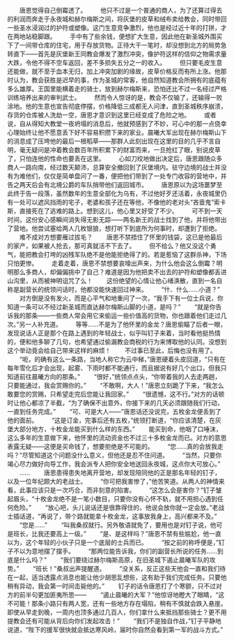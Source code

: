 　　唐恩觉得自己倒霉透了。
　　他只不过是一个普通的商人，为了还算过得去的利润而奔走于永夜城和赫尔梅斯之间，将灰堡的皮草和绒布卖给教会，同时带回一些圣水浸润过的护符或塑像。这门生意竞争激烈，他也是经过近十年的打拼，才在两地站稳脚跟。
　　手中有了些余钱，便想扩大生意，因此他在新圣城外围买下了一间带仓库的住宅，用于存放货物。正待大干一笔时，却没想到北方的局势急转直下——首先是灰堡新王同教会爆发了激烈冲突，像护符这样的信仰之物需求量大跌，令他不得不空车返回，差不多损失五分之一的收入。
　　但只要毛皮生意还能做，就不至于血本无归，加上冲突加剧的缘故，皮草价格反而有所上涨。他那时认为，教会获胜是迟早的事，作为圣城的常客，他自然知道教会所拥有的底蕴有多么雄厚。王国里能横着走的骑士，放到赫尔梅斯来，恐怕还比不过一名经过严格训练培养出来的审判武士。
　　然而令人惊讶的是，教会不仅输了，还输得一败涂地。他的生意也宣告彻底停摆，价格降低三成都无人问津，直到圣城秩序崩溃，存货的仓库被人洗劫一空，唐恩才意识到这里已经变成了危险之地。
　　或者说，自从得知大教堂一夜坍塌的消息后，他就预感到了不妙，可心中的那一点侥幸心理始终让他不愿意丢下好不容易积攒下来的家业。晨曦大军出现在赫尔梅斯山下的消息成了压垮他的最后一根稻草——那群人此刻出现在这里的目的几乎不言自明，毫无疑问是冲着教会数百年所积累下的财富而来，一旦抢红了眼，别说皮草了，只怕连他的性命也要丢在这里。
　　心如刀绞地做出决定后，唐恩跟随众多商人一路向南，经过数天颠沛，总算安全撤回到了灰堡境内。驻守边境的战士并没有为难他们，仅仅是简单盘问了一番，便把他们带到了一处专门收容的营地中，并告之两天后会有北境公爵的车队捎带他们返回城市。
　　唐恩原以为这场噩梦至此终于告一段落，虽然数年的生意全部化为乌有，不过他好歹还活着，永夜城里仍有一处可以遮风挡雨的宅子，老婆和孩子还在等他，不像他的老对头“吝啬鬼”索卡斯，直接死在了逃难的路上。想到这儿，他心里又好受了不少。
　　可不到一天时间，这份安心感瞬间消失得无影无踪——两名新王的战士找到了他，并将他带出了营地。他尝试塞给两人几枚银狼，想打听下到底所为何事时，却遭到了拒绝。
　　难不成对方想要雁过拔毛？
　　唐恩不禁捂住了怀里的钱袋，这已是他最后的家产，如果被人抢去，那可真就活不下去了。
　　但不给么？他又没这个勇气，能把教会打垮的凶残军队绝不是他能拒绝得了的。若是惹恼了这群杀神，下场只怕更惨。
　　走着走着，唐恩不禁想要哀嚎出声来，为什么他会这么倒霉？明明那么多商人，却偏偏挑中了自己？难道是因为他把卖不出去的护符和塑像都丢进山沟里，从而被神明诅咒了么！
　　这份绝望的心情让他心绪涣散，直到一名自称是副营长的统领问话时，他都没能快速回过神来。
　　“什、什么……小道？”
　　对方倒是没有发火，而是心平气和地重问了一次，“我手下有一位士兵说，你知道一条可以不经过新圣城而直达赫尔梅斯山脚的小道，是吗？”
　　“就是你告诉我的那条——一些商人常会用它来偷运一些价值高的货物，你也跟着他们走过几次。”另一人补充道。
　　等等……不是为了他怀里的金龙？唐恩偷瞄了后者一眼，发现说话人正是那个在路上遇到的年轻战士，似乎叫钉子来着，当时看他挺热情的，便和他多聊了几句，也希望通过偷漏教会商税的行为来博取他的认同。没想到这个举动竟会给自己带来这样的麻烦！
　　不过事已至此，后悔也没有用了。
　　“呃，的确有这么一条路，当地人称它为云中梯，”唐恩硬着头皮回道，“只有在每年雪化后才会出现，起雾、下雨时都不能通行，而且据说有好几个出口，但我只知道前往晨曦方向的那条。”
　　“很好，”统领点点头，“你带着我的人去走两趟，只要能通过，我会赏赐你的。”
　　“不敢啊，大人！”唐恩立刻跪了下来，“我怎么敢要您的赏赐，只希望走完后您能让我回家。”
　　“很遗憾，这不行。”对方的话顿时让他心都凉了半截，“为了确保不出意外，你接下来的几天必须跟随我们行动，一直到任务完成。”
　　“可、可是大人——”唐恩话还没说完，五枚金龙便丢到了他的面前。
　　“这是订金，完事后还有五枚，”统领打断道，“你应该清楚，在灰堡大部分地方，十枚金龙能买到什么样的东西。”
　　能买到命，他咽了口唾沫，这么多年的生意做下来，他怀里的流动资金也不过三十多枚金龙而已。对方的意思表露无疑——这便是买命钱了，想要拒绝是不可能的。
　　“您……真的会放我走吗？”尽管知道这个问题没什么意义，但他还是忍不住问道。
　　“当然，只要你竭心尽力做好向导工作，我会派专人把你安全地送回永夜城，这点你大可放心。”
　　……
　　唐恩患得患失地离开营地，却发现陪同他的正是那名年轻的钉子，以及一位年纪颇大的老战士。
　　“你可把我害惨了，”他苦笑道。从两人的神情来看，此事应该只是一次巧合，而非刻意的陷害。
　　“这怎么会是害你？”钉子皱起眉头，“十枚金龙绝不是一笔小数目，只要你没有心怀不轨，就不用担心遇到任何危险。”
　　“放心吧，头儿说话还是很靠得住的，他说会放你就一定会放。”老战士插话道，“再说了，带个路就能拿十枚金龙，这事放我身上，高兴都来不及。”
　　“您是……”
　　“叫我桑叔就行。另外敬语就免了，要用也是对钉子说，他可是班长，比我还要高上一级。”
　　“是、是这样吗？”唐恩不禁有些尴尬，他一直以为，这个年轻的小伙子只是一个底层的士兵而已。
　　“按之前的称呼便是，”钉子不以为意地摆了摆手。
　　“那两位能告诉我，你们的副营长所说的任务……到底是什么吗？”
　　“我们要绕过赫尔梅斯高原，在旧圣城下遏止晨曦军队的攻势。”
　　“班长！”桑叔出声提醒道。
　　“没关系，反正这些天他会一直和我们待在一起，适当透露点消息也能让他少胡思乱想些，这有助于我们完成任务。只要他稍有异动，我会第一时间击毙他的。”
　　钉子的话令唐恩打了个寒颤，只不过对方的前半句更加匪夷所思——
　　“遏止晨曦的大军？”他惊讶地瞪大了眼睛，“这不可能！那条小路只有两人宽，还有一些地方存在塌陷，稍有不慎就会跌入悬崖。即使从早走到晚，一周内也顶多通过几百人，你们拿什么来抵挡那些骑士？更不用提教会还有可能从背后向你们发起攻击！”
　　“我们不是独自作战，”钉子平静地说道，“陛下的援军很快就会抵达寒风岭，届时你自然会看到第一军的战斗方式。”
　　